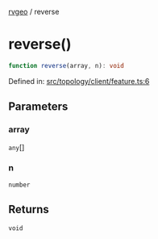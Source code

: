 [rvgeo](../index.md) / reverse

# reverse()

```ts
function reverse(array, n): void
```

Defined in: [src/topology/client/feature.ts:6](https://github.com/pzq123456/RVGeo/blob/e727f6f6e310621d656b74948bed9956ff45a613/src/topology/client/feature.ts#L6)

## Parameters

### array

`any`[]

### n

`number`

## Returns

`void`
